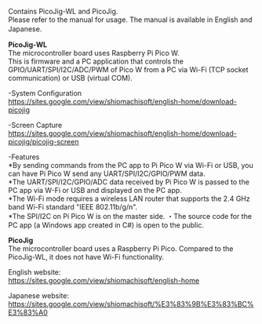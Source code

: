 Contains PicoJig-WL and PicoJig.   
Please refer to the manual for usage. The manual is available in English and Japanese.　　     
    
**PicoJig-WL**    
The microcontroller board uses Raspberry Pi Pico W.   
This is firmware and a PC application that controls the GPIO/UART/SPI/I2C/ADC/PWM of Pico W from a PC via Wi-Fi (TCP socket communication) or USB (virtual COM).   
  
-System Configuration  
https://sites.google.com/view/shiomachisoft/english-home/download-picojig

-Screen Capture   
https://sites.google.com/view/shiomachisoft/english-home/download-picojig/picojig-screen 

-Features   
*By sending commands from the PC app to Pi Pico W via Wi-Fi or USB, you can have Pi Pico W send any UART/SPI/I2C/GPIO/PWM data.       
*The UART/SPI/I2C/GPIO/ADC data received by Pi Pico W is passed to the PC app via W-Fi or USB and displayed on the PC app.     
*The Wi-Fi mode requires a wireless LAN router that supports the 2.4 GHz band Wi-Fi standard "IEEE 802.11b/g/n".     
*The SPI/I2C on Pi Pico W is on the master side. ・The source code for the PC app (a Windows app created in C#) is open to the public.     
  
**PicoJig**        
The microcontroller board uses a Raspberry Pi Pico. Compared to the PicoJig-WL, it does not have Wi-Fi functionality.

English website:  
https://sites.google.com/view/shiomachisoft/english-home    
  
Japanese website:   
https://sites.google.com/view/shiomachisoft/%E3%83%9B%E3%83%BC%E3%83%A0  
